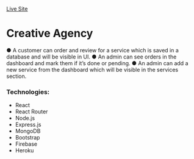 [Live Site](https://creative-agency-tp.web.app/)
# Creative Agency
● A customer can order and review for a service which is saved in a database and will be visible in UI.
● An admin can see orders in the dashboard and mark them if it’s done or pending.
● An admin can add a new service from the dashboard which will be visible in the services section.

### Technologies: 
* React
* React Router
* Node.js
* Express.js 
* MongoDB
* Bootstrap
* Firebase
* Heroku
